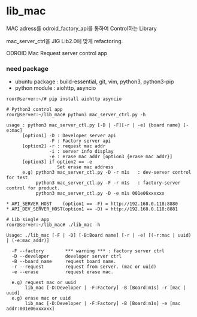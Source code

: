 # lib_mac
MAC adress를 odroid_factory_api를 통하여 Control하는 Library

mac_server_ctrl을 JIG Lib2.0에 맞게 refactoring.

ODROID Mac Request server control app

### need package
* ubuntu package : build-essential, git, vim, python3, python3-pip
* python module : aiohttp, asyncio
```
roor@server:~/# pip install aiohttp asyncio
```
```
# Python3 control app
roor@server:~/lib_mac# python3 mac_server_ctrl.py -h

usage : python3 mac_server_ctl.py [-D | -F][-r | -e] {board name} [-e:mac]
      [option1] -D : Developer server api
                -F : Factory server api
      [option2] -r : request mac addr
                -i : server info display
                -e : erase mac addr [option3 {erase mac addr}]
      [option3] if option2 == -e
                   Set erase mac address 
      e.g) python3 mac_server_ctl.py -D -r m1s   : dev-server control for test
           python3 mac_server_ctl.py -F -r m1s   : factory-server control for product.
           python3 mac_server_ctl.py -D -e m1s 001e06xxxxxx

* API_SERVER_HOST    (option1 == -F) = http://192.168.0.118:8880
* API_DEV_SERVER_HOST(option1 == -D) = http://192.168.0.118:8881
```
```
# Lib single app
roor@server:~/lib_mac# ./lib_mac -h

Usage: ./lib_mac [-F | -D] [-B:Board name] [-r | -e] [(-r:mac | uuid) | (-e:mac_addr)]

  -F --factory        *** warning *** : factory server ctrl
  -D --developer      developer server ctrl
  -B --board_name     request board name.
  -r --request        request from server. (mac or uuid)
  -e --erase          request erase mac.

  e.g) request mac or uuid
       lib_mac [-D:Developer | -F:Factory] -B [Board:m1s] -r [mac | uuid]
  e.g) erase mac or uuid
       lib_mac [-D:Developer | -F:Factory] -B [Board:m1s] -e [mac addr:001e06xxxxxx]
```

